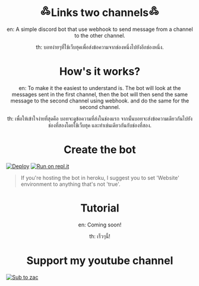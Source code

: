 <h1 align="center"><img src="./images/webhook.png" width="30px">Links two channels<img src="./images/webhook.png" width="30px"></h1>

<p align="center">en: A simple discord bot that use webhook to send message from a channel to the other channel.</p>
<p align="center">th: บอทง่ายๆที่ใช้เว็บฮุคเพื่อส่งข้อความจากช่องหนึ่งไปยังอีกช่องหนึ่ง.</p>

<h1 align="center">How's it works?</h1>

<p align="center">en: To make it the easiest to understand is. The bot will look at the messages sent in the first channel, then the bot will then send the same message to the second channel using webhook. and do the same for the second channel.</p>

<p align="center">th: เพื่อให้เข้าใจง่ายที่สุดคือ บอทจะดูข้อความที่ส่งในช่องแรก จากนั้นบอทจะส่งข้อความเดียวกันไปยังช่องที่สองโดยใช้เว็บฮุค และทำเช่นเดียวกันกับช่องที่สอง.</p>

<h1 align="center">Create the bot</h1>

[![Deploy](https://www.herokucdn.com/deploy/button.svg)](https://heroku.com/deploy?template=https://github.com/zac-ster/links-two-channels)
[![Run on repl.it](https://repl.it/badge/github/zac-ster/links-two-channels)](https://github/zac-ster/links-two-channels)
> If you're hosting the bot in heroku, I suggest you to set 'Website' environment to anything that's not 'true'.

<h1 align="center">Tutorial</h1>

<p align="center">en: Coming soon!</p>

<p align="center">th: เร็วๆนี้!</p>

<h1 align="center">Support my youtube channel</h1>

[![Sub to zac](https://i.imgur.com/XP5ZEl8_d.webp?maxwidth=1280&shape=thumb&fidelity=medium)](https://youtube.com/channel/UC4Oda0x-9wTXXt2IWbLmZag?sub_confirmation=1)
